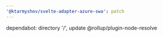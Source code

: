 ```yaml
---
'@ktarmyshov/svelte-adapter-azure-swa': patch
---
```


dependabot: directory '/', update @rollup/plugin-node-resolve
